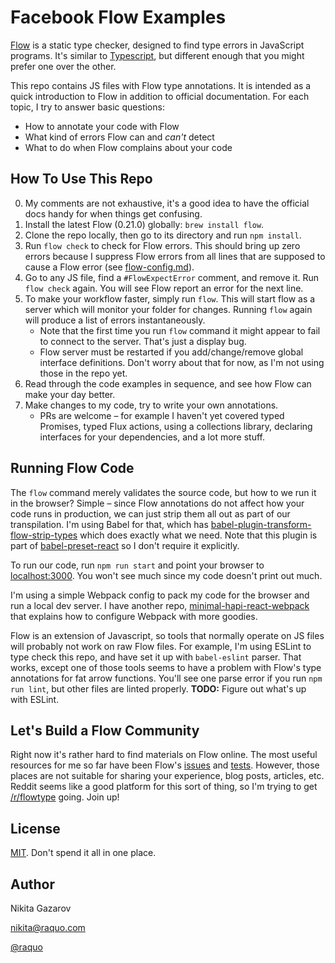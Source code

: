 # Facebook Flow Examples

[Flow](flowtype.org) is a static type checker, designed to find type errors in JavaScript programs. It's similar to [Typescript](http://www.typescriptlang.org/), but different enough that you might prefer one over the other.

This repo contains JS files with Flow type annotations. It is intended as a quick introduction to Flow in addition to official documentation. For each topic, I try to answer basic questions:

* How to annotate your code with Flow
* What kind of errors Flow can and *can't* detect
* What to do when Flow complains about your code


## How To Use This Repo

0. My comments are not exhaustive, it's a good idea to have the official docs handy for when things get confusing.
1. Install the latest Flow (0.21.0) globally: `brew install flow`.
2. Clone the repo locally, then go to its directory and run `npm install`.
3. Run `flow check` to check for Flow errors. This should bring up zero errors because I suppress Flow errors from all lines that are supposed to cause a Flow error (see [flow-config.md](https://github.com/raquo/facebook-flow-examples/blob/master/flow-config.md)).
4. Go to any JS file, find a `#FlowExpectError` comment, and remove it. Run `flow check` again. You will see Flow report an error for the next line.
5. To make your workflow faster, simply run `flow`. This will start flow as a server which will monitor your folder for changes. Running `flow` again will produce a list of errors instantaneously.
   * Note that the first time you run `flow` command it might appear to fail to connect to the server. That's just a display bug.
   * Flow server must be restarted if you add/change/remove global interface definitions. Don't worry about that for now, as I'm not using those in the repo yet.
6. Read through the code examples in sequence, and see how Flow can make your day better.
7. Make changes to my code, try to write your own annotations.
   * PRs are welcome – for example I haven't yet covered typed Promises, typed Flux actions, using a collections library, declaring interfaces for your dependencies, and a lot more stuff.


## Running Flow Code

The `flow` command merely validates the source code, but how to we run it in the browser? Simple – since Flow annotations do not affect how your code runs in production, we can just strip them all out as part of our transpilation. I'm using Babel for that, which has [babel-plugin-transform-flow-strip-types](https://github.com/babel/babel/tree/master/packages/babel-plugin-transform-flow-strip-types) which does exactly what we need. Note that this plugin is part of [babel-preset-react](https://github.com/babel/babel/tree/master/packages/babel-preset-react) so I don't require it explicitly.

To run our code, run `npm run start` and point your browser to [localhost:3000](http://localhost:3000). You won't see much since my code doesn't print out much.

I'm using a simple Webpack config to pack my code for the browser and run a local dev server. I have another repo, [minimal-hapi-react-webpack](https://github.com/raquo/minimal-hapi-react-webpack) that explains how to configure Webpack with more goodies.

Flow is an extension of Javascript, so tools that normally operate on JS files will probably not work on raw Flow files. For example, I'm using ESLint to type check this repo, and have set it up with `babel-eslint` parser. That works, except one of those tools seems to have a problem with Flow's type annotations for fat arrow functions. You'll see one parse error if you run `npm run lint`, but other files are linted properly. **TODO:** Figure out what's up with ESLint.


## Let's Build a Flow Community

Right now it's rather hard to find materials on Flow online. The most useful resources for me so far have been Flow's [issues](https://github.com/facebook/flow/issues) and [tests](https://github.com/facebook/flow/tree/master/tests). However, those places are not suitable for sharing your experience, blog posts, articles, etc. Reddit seems like a good platform for this sort of thing, so I'm trying to get [/r/flowtype](https://www.reddit.com/r/flowtype) going. Join up!


## License

[MIT](https://github.com/raquo/facebook-flow-examples/blob/master/LICENSE.md). Don't spend it all in one place.


## Author

Nikita Gazarov

[nikita@raquo.com](mailto:nikita@raquo.com)

[@raquo](https://twitter.com/raquo)
